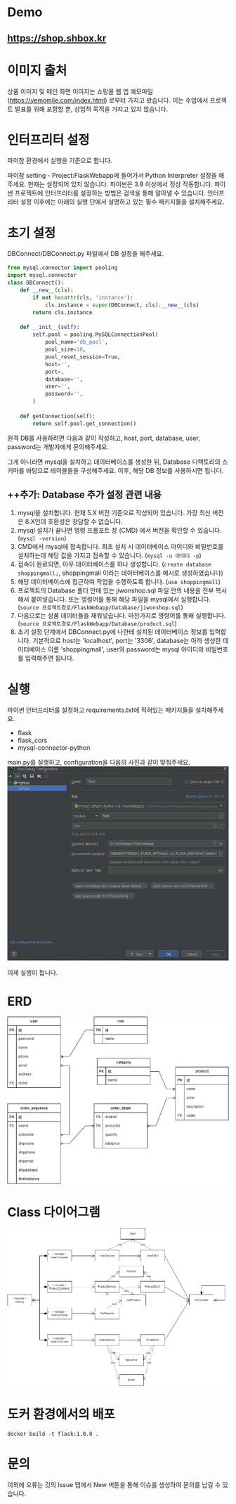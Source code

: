 # Demo
## https://shop.shbox.kr

# 이미지 출처
상품 이미지 및 메인 화면 이미지는 쇼핑몰 웹 앱 예모마일 (https://yemomile.com/index.html) 로부터 가지고 왔습니다. 이는 수업에서 프로젝트 발표를 위해 포함할 뿐, 상업적 목적을 가지고 있지 않습니다.

# 인터프리터 설정
파이참 환경에서 실행을 기준으로 합니다.

파이참 setting - Project:FlaskWebapp에 들어가서 Python Interpreter 설정을 해주세요. 현재는 설정되어 있지 않습니다. 파이썬은 3.8 이상에서 정상 작동합니다. 파이썬 프로젝트에 인터프리터를 설정하는 방법은 검색을 통해 알아낼 수 있습니다.
인터프리터 설정 이후에는 아래의 실행 단에서 설명하고 있는 필수 패키지들을 설치해주세요.

# 초기 설정
DBConnect/DBConnect.py 파일에서 DB 설정을 해주세요.
```python
from mysql.connector import pooling
import mysql.connector
class DBConnect():
    def __new__(cls):
        if not hasattr(cls, 'instance'):
            cls.instance = super(DBConnect, cls).__new__(cls)
        return cls.instance

    def __init__(self):
        self.pool = pooling.MySQLConnectionPool(
            pool_name='db_pool',
            pool_size=10,
            pool_reset_session=True,
            host='',
            port=,
            database='',
            user='',
            password='',
        )

    def getConnection(self):
        return self.pool.get_connection()
```
원격 DB를 사용하려면 다음과 같이 작성하고, host, port, database, user, password는 개발자에게 문의해주세요.

그게 아니라면 mysql을 설치하고 데이터베이스를 생성한 뒤, Database 디렉토리의 스키마를 바탕으로 테이블들을 구성해주세요. 이후, 해당 DB 정보를 사용하시면 됩니다.

## ++추가: Database 추가 설정 관련 내용
1) mysql을 설치합니다. 현재 5.X 버전 기준으로 작성되어 있습니다. 가장 최신 버전은 8.X인데 호환성은 장담할 수 없습니다.
2) mysql 설치가 끝나면 명령 프롬포트 창 (CMD) 에서 버전을 확인할 수 있습니다. (```mysql -version```)
3) CMD에서 mysql에 접속합니다. 최초 설치 시 데이터베이스 아이디와 비밀번호를 설치하는데 해당 값을 가지고 접속할 수 있습니다. (```mysql -u 아이디 -p```)
4) 접속이 완료되면, 아무 데이터베이스를 하나 생성합니다. (```create database shoppingmall;```, shoppingmall 이라는 데이터베이스를 예시로 생성하였습니다)
5) 해당 데이터베이스에 접근하여 작업을 수행하도록 합니다. (```use shoppingmall```)
6) 프로젝트의 Database 폴더 안에 있는 jiwonshop.sql 파일 안의 내용을 전부 복사해서 붙여넣습니다. 또는 명령어를 통해 해당 파일을 mysql에서 실행합니다. (```source 프로젝트경로/FlaskWebapp/Database/jiwonshop.sql```)
7) 다음으로는 상품 데이터들을 채워넣습니다. 마찬가지로 명령어를 통해 실행합니다. (```source 프로젝트경로/FlaskWebapp/Database/product.sql```)
8) 초기 설정 단계에서 DBConnect.py에 나한테 설치된 데이터베이스 정보를 입력합니다. 기본적으로 host는 'localhost', port는 '3306', database는 아까 생성한 데이터베이스 이름 'shoppingmall', user와 password는 mysql 아이디와 비밀번호를 입력해주면 됩니다.

# 실행
파이썬 인터프리터를 설정하고 requirements.txt에 적혀있는 패키지들을 설치해주세요.
+ flask
+ flask_cors
+ mysql-connector-python

main.py를 실행하고, configuration을 다음의 사진과 같이 맞춰주세요.
![img.png](img.png)

이제 실행이 됩니다.

# ERD
![img.png](Diagram/ERD.jpg)

# Class 다이어그램
![img.png](Diagram/ClassDiagram.jpg)

# 도커 환경에서의 배포
```
docker build -t flask:1.0.0 .
```

# 문의
이외에 오류는 깃의 Issue 탭에서 New 버튼을 통해 이슈를 생성하여 문의를 남길 수 있습니다.